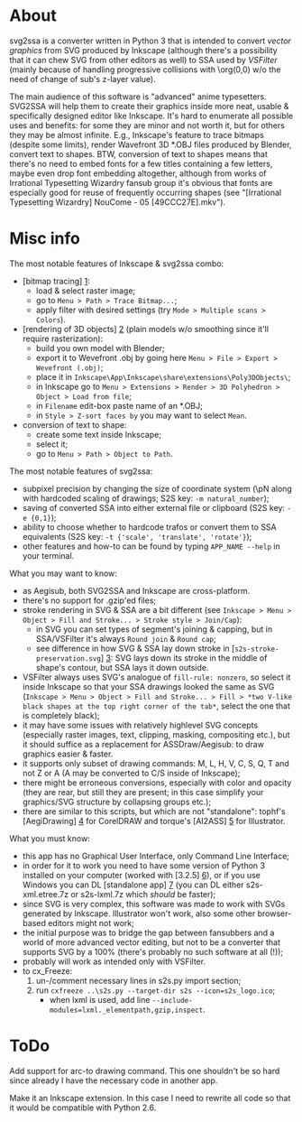 ﻿About
=====
svg2ssa is a converter written in Python 3 that is intended to convert *vector graphics* from SVG produced by Inkscape (although there's a possibility that it can chew SVG from other editors as well) to SSA used by *VSFilter* (mainly because of handling progressive collisions with \org(0,0) w/o the need of change of sub's z-layer value).

The main audience of this software is "advanced" anime typesetters. SVG2SSA will help them to create their graphics inside more neat, usable & specifically designed editor like Inkscape. It's hard to enumerate all possible uses and benefits: for some they are minor and not worth it, but for others they may be almost infinite. E.g., Inkscape's feature to trace bitmaps (despite some limits), render Wavefront 3D *.OBJ files produced by Blender, convert text to shapes. BTW, conversion of text to shapes means that there's no need to embed fonts for a few titles containing a few letters, maybe even drop font embedding altogether, although from works of Irrational Typesetting Wizardry fansub group it's obvious that fonts are especially good for reuse of frequently occurring shapes (see "[Irrational Typesetting Wizardry] NouCome - 05 [49CCC27E].mkv").


Misc info
=========
The most notable features of Inkscape & svg2ssa combo:
* [bitmap tracing] [1]:
    * load & select raster image;
    * go to ```Menu > Path > Trace Bitmap...```;
    * apply filter with desired settings (try ```Mode > Multiple scans > Colors```).
* [rendering of 3D objects] [2] (plain models w/o smoothing since it'll require rasterization):
    * build you own model with Blender;
    * export it to Wevefront .obj by going here ```Menu > File > Export > Wevefront (.obj)```;
    * place it in ```Inkscape\App\Inkscape\share\extensions\Poly3DObjects\```;
    * in Inkscape go to ```Menu > Extensions > Render > 3D Polyhedron > Object > Load from file```;
    * in ```Filename``` edit-box paste name of an *.OBJ;
    * in ```Style > Z-sort faces by``` you may want to select ```Mean```.
* conversion of text to shape:
    * create some text inside Inkscape;
    * select it;
    * go to ```Menu > Path > Object to Path```.

The most notable features of svg2ssa:
* subpixel precision by changing the size of coordinate system (\pN along with hardcoded scaling of drawings; S2S key: ```-m natural_number```);
* saving of converted SSA into either external file or clipboard (S2S key: ```-e {0,1}```);
* ability to choose whether to hardcode trafos or convert them to SSA equivalents (S2S key: ```-t {'scale', 'translate', 'rotate'}```);
* other features and how-to can be found by typing ```APP_NAME --help``` in your terminal.

What you may want to know:
* as Aegisub, both SVG2SSA and Inkscape are cross-platform.
* there's no support for .gzip'ed files;
* stroke rendering in SVG & SSA are a bit different (see ```Inkscape > Menu > Object > Fill and Stroke... > Stroke style > Join/Cap```):
	* in SVG you can set types of segment's joining & capping, but in SSA/VSFilter it's always ```Round join``` & ```Round cap```;
	* see difference in how SVG & SSA lay down stroke in [```s2s-stroke-preservation.svg```] [3]: SVG lays down its stroke in the middle of shape's contour, but SSA lays it down outside.
* VSFilter always uses SVG's analogue of ```fill-rule: nonzero```, so select it inside Inkscape so that your SSA drawings looked the same as SVG (```Inkscape > Menu > Object > Fill and Stroke... > Fill > *two V-like black shapes at the top right corner of the tab*```, select the one that is completely black);
* it may have some issues with relatively highlevel SVG concepts (especially raster images, text, clipping, masking, compositing etc.), but it should suffice as a replacement for ASSDraw/Aegisub: to draw graphics easier & faster.
* it supports only subset of drawing commands: M, L, H, V, C, S, Q, T and not Z or A (A may be converted to C/S inside of Inkscape);
* there might be erroneous conversions, especially with color and opacity (they are rear, but still they are present; in this case simplify your graphics/SVG structure by collapsing groups etc.);
* there are similar to this scripts, but which are not "standalone": tophf's [AegiDrawing] [4] for CorelDRAW and torque's [AI2ASS] [5] for Illustrator.

What you must know:
* this app has no Graphical User Interface, only Command Line Interface;
* in order for it to work you need to have some version of Python 3 installed on your computer (worked with [3.2.5] [6]), or if you use Windows you can DL [standalone app] [7] (you can DL either s2s-xml.etree.7z or s2s-lxml.7z which *should* be faster);
* since SVG is very complex, this software was made to work with SVGs generated by Inkscape. Illustrator won't work, also some other browser-based editors might not work;
* the initial purpose was to bridge the gap between fansubbers and a world of more advanced vector editing, but not to be a converter that supports SVG by a 100% (there's probably no such software at all (!));
* probably will work as intended only with VSFilter.
* to cx_Freeze:
    1. un-/comment necessary lines in s2s.py import section;
    2. run ```cxfreeze ..\s2s.py --target-dir s2s --icon=s2s_logo.ico```;
        * when lxml is used, add line ```--include-modules=lxml._elementpath,gzip,inspect```.

[1]: http://www.mediafire.com/view/brr1mywnm2r2lsr/FREEDOM.svg.ass.png                                  "Bitmap tracing"
[2]: http://www.mediafire.com/view/zqs18bg2xb2lw3j/plane.svg.ass.png                                    "Rendering of 3D objects"
[3]: http://www.mediafire.com/download/np7annb0loh3rh2/s2s-stroke-preservation.svg                      "s2s-stroke-preservation.svg"
[4]: http://www.fansubs.ru/forum/viewtopic.php?p=523046&sid=1312f5ed191ccf05e7af622a9e053f01#523046     "tophf's AegiDrawing"
[5]: http://github.com/torque/AI2ASS                                                                    "torque's AI2ASS"
[6]: http://www.python.org/download/releases/3.2.5/                                                     "Python 3.2.5"
[7]: http://www.mediafire.com/folder/ihrh3ti06fm14/s2s                                                  "extra files for svg2ssa"


ToDo
====
Add support for arc-to drawing command. This one shouldn't be so hard since already I have the necessary code in another app.

Make it an Inkscape extension. In this case I need to rewrite all code so that it would be compatible with Python 2.6.
